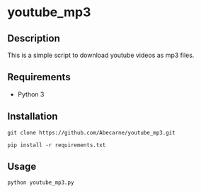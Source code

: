 # youtube_mp3

## Description
This is a simple script to download youtube videos as mp3 files.

## Requirements
- Python 3

## Installation
```
git clone https://github.com/Abecarne/youtube_mp3.git
```

```
pip install -r requirements.txt
```

## Usage
```
python youtube_mp3.py
```
